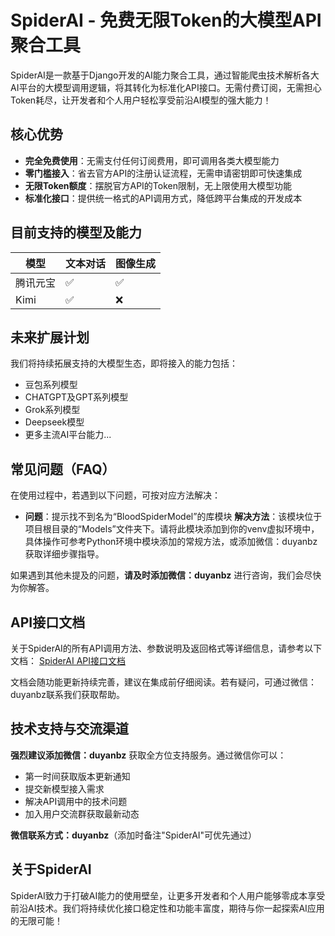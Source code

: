 # SpiderAI - 免费无限Token的大模型API聚合工具

SpiderAI是一款基于Django开发的AI能力聚合工具，通过智能爬虫技术解析各大AI平台的大模型调用逻辑，将其转化为标准化API接口。无需付费订阅，无需担心Token耗尽，让开发者和个人用户轻松享受前沿AI模型的强大能力！



## 核心优势

- **完全免费使用**：无需支付任何订阅费用，即可调用各类大模型能力
- **零门槛接入**：省去官方API的注册认证流程，无需申请密钥即可快速集成
- **无限Token额度**：摆脱官方API的Token限制，无上限使用大模型功能
- **标准化接口**：提供统一格式的API调用方式，降低跨平台集成的开发成本

## 目前支持的模型及能力

| 模型   | 文本对话 | 图像生成 |
|------|------|------|
| 腾讯元宝 | ✅    | ✅    |
| Kimi | ✅    | ❌    |

## 未来扩展计划

我们将持续拓展支持的大模型生态，即将接入的能力包括：
- 豆包系列模型
- CHATGPT及GPT系列模型
- Grok系列模型
- Deepseek模型
- 更多主流AI平台能力...

## 常见问题（FAQ）

在使用过程中，若遇到以下问题，可按对应方法解决：

- **问题**：提示找不到名为“BloodSpiderModel”的库模块
  **解决方法**：该模块位于项目根目录的“Models”文件夹下。请将此模块添加到你的venv虚拟环境中，具体操作可参考Python环境中模块添加的常规方法，或添加微信：duyanbz获取详细步骤指导。

如果遇到其他未提及的问题，**请及时添加微信：duyanbz** 进行咨询，我们会尽快为你解答。

## API接口文档

关于SpiderAI的所有API调用方法、参数说明及返回格式等详细信息，请参考以下文档：
[SpiderAI API接口文档](https://cpn16feg6a.apifox.cn/320966148e0)

文档会随功能更新持续完善，建议在集成前仔细阅读。若有疑问，可通过微信：duyanbz联系我们获取帮助。

## 技术支持与交流渠道

**强烈建议添加微信：duyanbz** 获取全方位支持服务。通过微信你可以：
- 第一时间获取版本更新通知
- 提交新模型接入需求
- 解决API调用中的技术问题
- 加入用户交流群获取最新动态

**微信联系方式：duyanbz**（添加时备注"SpiderAI"可优先通过）

## 关于SpiderAI

SpiderAI致力于打破AI能力的使用壁垒，让更多开发者和个人用户能够零成本享受前沿AI技术。我们将持续优化接口稳定性和功能丰富度，期待与你一起探索AI应用的无限可能！
